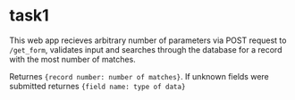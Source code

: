 # task1
This web app recieves arbitrary number of parameters via POST request to `/get_form`, validates input and searches through the database for a record with the most number of matches.

Returnes `{record number: number of matches}`. If unknown fields were submitted returnes `{field name: type of data}`

